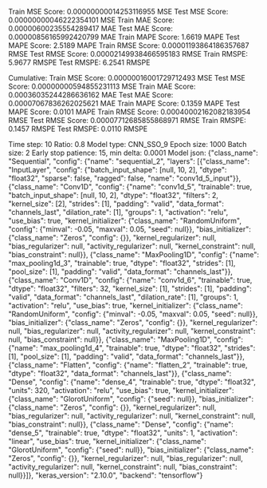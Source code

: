 Train MSE Score: 0.00000000014253116955 MSE
Test MSE Score: 0.00000000046222354101 MSE
Train MAE Score: 0.00000600235554289417 MAE
Test MAE Score: 0.00000856165992420799 MAE
Train MAPE Score: 1.6619 MAPE
Test MAPE Score: 2.5189 MAPE
Train RMSE Score: 0.00001193864186357687 RMSE
Test RMSE Score: 0.00002149938466595183 RMSE
Train RMSPE: 5.9677 RMSPE
Test RMSPE: 6.2541 RMSPE

Cumulative:
Train MSE Score: 0.00000016001729712493 MSE
Test MSE Score: 0.00000000594855231113 MSE
Train MAE Score: 0.00036035244286636162 MAE
Test MAE Score: 0.00007067836262025621 MAE
Train MAPE Score: 0.1359 MAPE
Test MAPE Score: 0.0101 MAPE
Train RMSE Score: 0.00040002162082183954 RMSE
Test RMSE Score: 0.00007712685855868971 RMSE
Train RMSPE: 0.1457 RMSPE
Test RMSPE: 0.0110 RMSPE

Time step: 10
Ratio: 0.8
Model type: CNN_SSO_9
Epoch size: 1000
Batch size: 2
Early stop patience: 15, min delta: 0.0001
Model json: {"class_name": "Sequential", "config": {"name": "sequential_2", "layers": [{"class_name": "InputLayer", "config": {"batch_input_shape": [null, 10, 2], "dtype": "float32", "sparse": false, "ragged": false, "name": "conv1d_5_input"}}, {"class_name": "Conv1D", "config": {"name": "conv1d_5", "trainable": true, "batch_input_shape": [null, 10, 2], "dtype": "float32", "filters": 2, "kernel_size": [2], "strides": [1], "padding": "valid", "data_format": "channels_last", "dilation_rate": [1], "groups": 1, "activation": "relu", "use_bias": true, "kernel_initializer": {"class_name": "RandomUniform", "config": {"minval": -0.05, "maxval": 0.05, "seed": null}}, "bias_initializer": {"class_name": "Zeros", "config": {}}, "kernel_regularizer": null, "bias_regularizer": null, "activity_regularizer": null, "kernel_constraint": null, "bias_constraint": null}}, {"class_name": "MaxPooling1D", "config": {"name": "max_pooling1d_3", "trainable": true, "dtype": "float32", "strides": [1], "pool_size": [1], "padding": "valid", "data_format": "channels_last"}}, {"class_name": "Conv1D", "config": {"name": "conv1d_6", "trainable": true, "dtype": "float32", "filters": 32, "kernel_size": [1], "strides": [1], "padding": "valid", "data_format": "channels_last", "dilation_rate": [1], "groups": 1, "activation": "relu", "use_bias": true, "kernel_initializer": {"class_name": "RandomUniform", "config": {"minval": -0.05, "maxval": 0.05, "seed": null}}, "bias_initializer": {"class_name": "Zeros", "config": {}}, "kernel_regularizer": null, "bias_regularizer": null, "activity_regularizer": null, "kernel_constraint": null, "bias_constraint": null}}, {"class_name": "MaxPooling1D", "config": {"name": "max_pooling1d_4", "trainable": true, "dtype": "float32", "strides": [1], "pool_size": [1], "padding": "valid", "data_format": "channels_last"}}, {"class_name": "Flatten", "config": {"name": "flatten_2", "trainable": true, "dtype": "float32", "data_format": "channels_last"}}, {"class_name": "Dense", "config": {"name": "dense_4", "trainable": true, "dtype": "float32", "units": 320, "activation": "relu", "use_bias": true, "kernel_initializer": {"class_name": "GlorotUniform", "config": {"seed": null}}, "bias_initializer": {"class_name": "Zeros", "config": {}}, "kernel_regularizer": null, "bias_regularizer": null, "activity_regularizer": null, "kernel_constraint": null, "bias_constraint": null}}, {"class_name": "Dense", "config": {"name": "dense_5", "trainable": true, "dtype": "float32", "units": 1, "activation": "linear", "use_bias": true, "kernel_initializer": {"class_name": "GlorotUniform", "config": {"seed": null}}, "bias_initializer": {"class_name": "Zeros", "config": {}}, "kernel_regularizer": null, "bias_regularizer": null, "activity_regularizer": null, "kernel_constraint": null, "bias_constraint": null}}]}, "keras_version": "2.10.0", "backend": "tensorflow"}